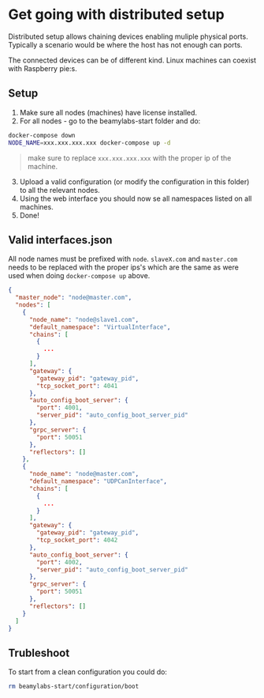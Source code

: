 # Get going with distributed setup

Distributed setup allows chaining devices enabling muliple physical ports. Typically a scenario would be where the host has not enough can ports. 

The connected devices can be of different kind. Linux machines can coexist with Raspberry pie:s.

## Setup

1. Make sure all nodes (machines) have license installed.
2. For all nodes - go to the beamylabs-start folder and do:
```bash
docker-compose down
NODE_NAME=xxx.xxx.xxx.xxx docker-compose up -d
```
> make sure to replace `xxx.xxx.xxx.xxx` with the proper ip of the machine.

3. Upload a valid configuration (or modify the configuration in this folder) to all the relevant nodes.
4. Using the web interface you should now se all namespaces listed on all machines.
5. Done!

## Valid interfaces.json
All node names must be prefixed with `node`. `slaveX.com` and `master.com` needs to be replaced with the proper ips's which are the same as were used when doing `docker-compose up` above.
```json
{
  "master_node": "node@master.com",
  "nodes": [
    {
      "node_name": "node@slave1.com",
      "default_namespace": "VirtualInterface",
      "chains": [
        {
          ...
        }
      ],
      "gateway": {
        "gateway_pid": "gateway_pid",
        "tcp_socket_port": 4041
      },
      "auto_config_boot_server": {
        "port": 4001,
        "server_pid": "auto_config_boot_server_pid"
      },
      "grpc_server": {
        "port": 50051
      },
      "reflectors": []
    },
    {
      "node_name": "node@master.com",
      "default_namespace": "UDPCanInterface",
      "chains": [
        {
          ...
        }
      ],
      "gateway": {
        "gateway_pid": "gateway_pid",
        "tcp_socket_port": 4042
      },
      "auto_config_boot_server": {
        "port": 4002,
        "server_pid": "auto_config_boot_server_pid"
      },
      "grpc_server": {
        "port": 50051
      },
      "reflectors": []
    }
  ]
}

```

## Trubleshoot

To start from a clean configuration you could do:
```bash
rm beamylabs-start/configuration/boot
```